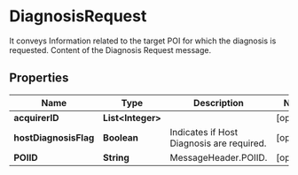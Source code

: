 

# DiagnosisRequest

It conveys Information related to the target POI for which the diagnosis is requested. Content of the Diagnosis Request message.

## Properties

| Name | Type | Description | Notes |
|------------ | ------------- | ------------- | -------------|
|**acquirerID** | **List&lt;Integer&gt;** |  |  [optional] |
|**hostDiagnosisFlag** | **Boolean** | Indicates if Host Diagnosis are required. |  [optional] |
|**POIID** | **String** | MessageHeader.POIID. |  [optional] |



